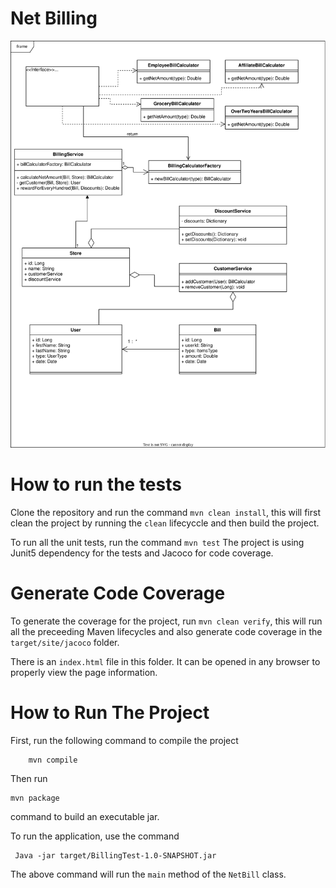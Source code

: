 # Net Billing

![Alt text here](./bills.svg)

# How to run the tests

Clone the repository and run the command ```mvn clean install```, this will first clean the project by running
the ``` clean ``` lifecyccle and then build the project.

To run all the unit tests, run the command ```mvn test```
The project is using Junit5 dependency for the tests and Jacoco for code coverage.

# Generate Code Coverage

To generate the coverage for the project, run ```mvn clean verify```, this will run all the preceeding Maven lifecycles
and also generate code coverage in the ``` target/site/jacoco ``` folder.

There is an ```index.html``` file in this folder. It can be opened in any browser to properly view the page information.

# How to Run The Project

First, run the following command to compile the project

```
    mvn compile
```

Then run

```
mvn package
```

command to build an executable jar.

To run the application, use the command
```
 Java -jar target/BillingTest-1.0-SNAPSHOT.jar
```
The above command will run the ```main``` method
of the ``NetBill`` class.
